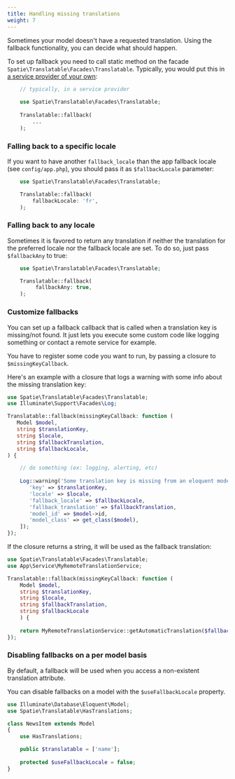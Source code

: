 ```yaml
---
title: Handling missing translations 
weight: 7
---
```


Sometimes your model doesn't have a requested translation. Using the fallback functionality, you can decide what should
happen.

To set up fallback you need to call static method on the facade `Spatie\Translatable\Facades\Translatable`. Typically,
you would put this
in [a service provider of your own](https://laravel.com/docs/8.x/providers#writing-service-providers):

```php
    // typically, in a service provider
        
    use Spatie\Translatable\Facades\Translatable;
    
    Translatable::fallback(
        ...
    );
```

### Falling back to a specific locale

If you want to have another `fallback_locale` than the app fallback locale (see `config/app.php`), you should pass it
as `$fallbackLocale` parameter:

```php
    use Spatie\Translatable\Facades\Translatable;

    Translatable::fallback(
        fallbackLocale: 'fr',
    );
```

### Falling back to any locale

Sometimes it is favored to return any translation if neither the translation for the preferred locale nor the fallback
locale are set. To do so, just pass `$fallbackAny` to true:

```php
    use Spatie\Translatable\Facades\Translatable;

    Translatable::fallback(
         fallbackAny: true,
    );
```

### Customize fallbacks

You can set up a fallback callback that is called when a translation key is missing/not found. It just lets you execute
some custom code like logging something or contact a remote service for example.

You have to register some code you want to run, by passing a closure to `$missingKeyCallback`.

Here's an example with a closure that logs a warning with some info about the missing translation key:

```php
use Spatie\Translatable\Facades\Translatable;
use Illuminate\Support\Facades\Log;

Translatable::fallback(missingKeyCallback: function (
   Model $model, 
   string $translationKey, 
   string $locale, 
   string $fallbackTranslation, 
   string $fallbackLocale,
) {

    // do something (ex: logging, alerting, etc)
    
    Log::warning('Some translation key is missing from an eloquent model', [
       'key' => $translationKey,
       'locale' => $locale,
       'fallback_locale' => $fallbackLocale,
       'fallback_translation' => $fallbackTranslation,
       'model_id' => $model->id,
       'model_class' => get_class($model), 
    ]);
});
```

If the closure returns a string, it will be used as the fallback translation:

```php
use Spatie\Translatable\Facades\Translatable;
use App\Service\MyRemoteTranslationService;

Translatable::fallback(missingKeyCallback: function (
    Model $model, 
    string $translationKey, 
    string $locale, 
    string $fallbackTranslation, 
    string $fallbackLocale
    ) {
    
    return MyRemoteTranslationService::getAutomaticTranslation($fallbackTranslation, $fallbackLocale, $locale);
});
```

### Disabling fallbacks on a per model basis
By default, a fallback will be used when you access a non-existent translation attribute.

You can disable fallbacks on a model with the `$useFallbackLocale` property.

```php
use Illuminate\Database\Eloquent\Model;
use Spatie\Translatable\HasTranslations;

class NewsItem extends Model
{
    use HasTranslations;

    public $translatable = ['name'];
    
    protected $useFallbackLocale = false;
}
```

